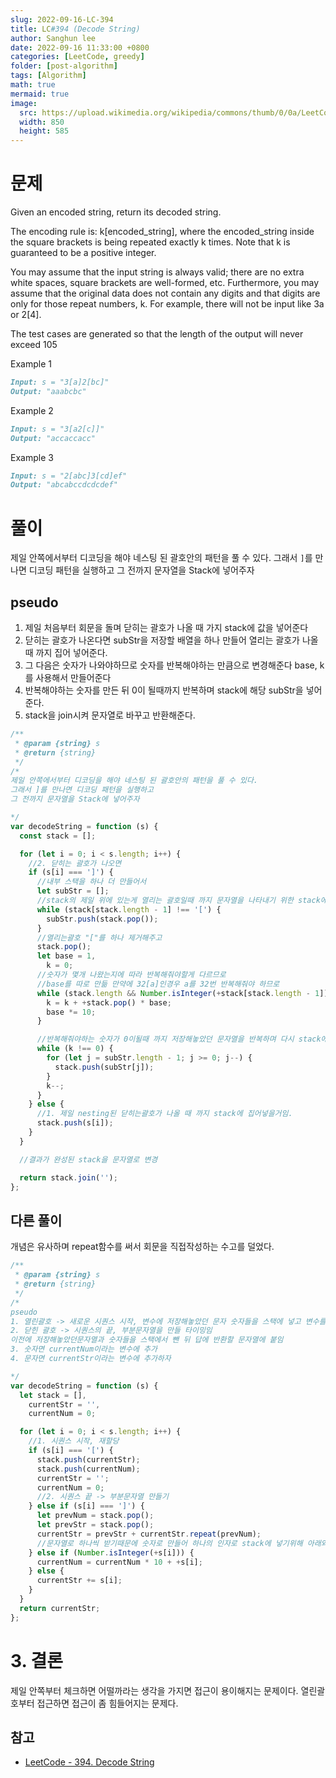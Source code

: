```yaml
---
slug: 2022-09-16-LC-394
title: LC#394 (Decode String)
author: Sanghun lee
date: 2022-09-16 11:33:00 +0800
categories: [LeetCode, greedy]
folder: [post-algorithm]
tags: [Algorithm]
math: true
mermaid: true
image:
  src: https://upload.wikimedia.org/wikipedia/commons/thumb/0/0a/LeetCode_Logo_black_with_text.svg/640px-LeetCode_Logo_black_with_text.svg.png
  width: 850
  height: 585
---
```


# 문제

Given an encoded string, return its decoded string.

The encoding rule is: k[encoded_string], where the encoded_string inside the square brackets is being repeated exactly k times. Note that k is guaranteed to be a positive integer.

You may assume that the input string is always valid; there are no extra white spaces, square brackets are well-formed, etc. Furthermore, you may assume that the original data does not contain any digits and that digits are only for those repeat numbers, k. For example, there will not be input like 3a or 2[4].

The test cases are generated so that the length of the output will never exceed 105

Example 1

```md
Input: s = "3[a]2[bc]"
Output: "aaabcbc"
```

Example 2

```md
Input: s = "3[a2[c]]"
Output: "accaccacc"
```

Example 3

```md
Input: s = "2[abc]3[cd]ef"
Output: "abcabccdcdcdef"
```

# 풀이

제일 안쪽에서부터 디코딩을 해야 네스팅 된 괄호안의 패턴을 풀 수 있다.
그래서 `]`를 만나면 디코딩 패턴을 실행하고
그 전까지 문자열을 Stack에 넣어주자

## pseudo

1. 제일 처음부터 회문을 돌며 닫히는 괄호가 나올 때 가지 stack에 값을 넣어준다
2. 닫히는 괄호가 나온다면 subStr을 저장할 배열을 하나 만들어 열리는 괄호가 나올 때 까지 집어 넣어준다.
3. 그 다음은 숫자가 나와야하므로 숫자를 반복해야하는 만큼으로 변경해준다
   base, k를 사용해서 만들어준다
4. 반복해야하는 숫자를 만든 뒤 0이 될때까지 반복하며 stack에 해당 subStr을 넣어준다.
5. stack을 join시켜 문자열로 바꾸고 반환해준다.

```javascript
/**
 * @param {string} s
 * @return {string}
 */
/*
제일 안쪽에서부터 디코딩을 해야 네스팅 된 괄호안의 패턴을 풀 수 있다.
그래서 ]를 만나면 디코딩 패턴을 실행하고
그 전까지 문자열을 Stack에 넣어주자

*/
var decodeString = function (s) {
  const stack = [];

  for (let i = 0; i < s.length; i++) {
    //2. 닫히는 괄호가 나오면
    if (s[i] === ']') {
      //내부 스택을 하나 더 만들어서
      let subStr = [];
      //stack의 제일 위에 있는게 열리는 괄호일때 까지 문자열을 나타내기 위한 stack에 집어넣어주고
      while (stack[stack.length - 1] !== '[') {
        subStr.push(stack.pop());
      }
      //열리는괄호 "["를 하나 제거해주고
      stack.pop();
      let base = 1,
        k = 0;
      //숫자가 몇개 나왔는지에 따라 반복해줘야할게 다르므로
      //base를 따로 만듦 만약에 32[a]인경우 a를 32번 반복해줘야 하므로
      while (stack.length && Number.isInteger(+stack[stack.length - 1])) {
        k = k + +stack.pop() * base;
        base *= 10;
      }

      //반복해줘야하는 숫자가 0이될때 까지 저장해놓았던 문자열을 반복하며 다시 stack에 넣어줌.
      while (k !== 0) {
        for (let j = subStr.length - 1; j >= 0; j--) {
          stack.push(subStr[j]);
        }
        k--;
      }
    } else {
      //1. 제일 nesting된 닫히는괄호가 나올 때 까지 stack에 집어넣을거임.
      stack.push(s[i]);
    }
  }

  //결과가 완성된 stack을 문자열로 변경

  return stack.join('');
};
```

## 다른 풀이

개념은 유사하며 repeat함수를 써서 회문을 직접작성하는 수고를 덜었다.

```javascript
/**
 * @param {string} s
 * @return {string}
 */
/*
pseudo
1. 열린괄호 -> 새로운 시퀀스 시작, 변수에 저장해놓았던 문자 숫자들을 스택에 넣고 변수를 초기화해야함.
2. 닫힌 괄호 -> 시퀀스의 끝, 부분문자열을 만들 타이밍임
이전에 저장해놓았던문자열과 숫자들을 스택에서 뺀 뒤 답에 반환할 문자열에 붙임
3. 숫자면 currentNum이라는 변수에 추가
4. 문자면 currentStr이라는 변수에 추가하자

*/
var decodeString = function (s) {
  let stack = [],
    currentStr = '',
    currentNum = 0;

  for (let i = 0; i < s.length; i++) {
    //1. 시퀀스 시작, 재할당
    if (s[i] === '[') {
      stack.push(currentStr);
      stack.push(currentNum);
      currentStr = '';
      currentNum = 0;
      //2. 시퀀스 끝 -> 부분문자열 만들기
    } else if (s[i] === ']') {
      let prevNum = stack.pop();
      let prevStr = stack.pop();
      currentStr = prevStr + currentStr.repeat(prevNum);
      //문자열로 하나씩 받기때문에 숫자로 만들어 하나의 인자로 stack에 넣기위해 아래와 같이필요
    } else if (Number.isInteger(+s[i])) {
      currentNum = currentNum * 10 + +s[i];
    } else {
      currentStr += s[i];
    }
  }
  return currentStr;
};
```

# 3. 결론

제일 안쪽부터 체크하면 어떨까라는 생각을 가지면 접근이 용이해지는 문제이다.
열린괄호부터 접근하면 접근이 좀 힘들어지는 문제다.

## 참고

- [LeetCode - 394. Decode String](https://leetcode.com/submissions/detail/801038147/)
